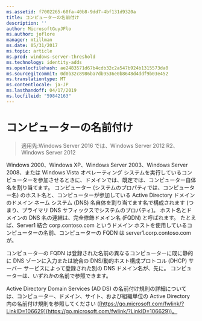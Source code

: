 ```yaml
---
ms.assetid: f7002265-60fa-40b8-9dd7-4bf131d9320a
title: コンピューターの名前付け
description: ''
author: MicrosoftGuyJFlo
ms.author: joflore
manager: mtillman
ms.date: 05/31/2017
ms.topic: article
ms.prod: windows-server-threshold
ms.technology: identity-adds
ms.openlocfilehash: ae2483571d67b4cdb32c2a547b924b1315573da0
ms.sourcegitcommit: 0d0b32c8986ba7db9536e0b8648d4ddf9b03e452
ms.translationtype: MT
ms.contentlocale: ja-JP
ms.lasthandoff: 04/17/2019
ms.locfileid: "59842163"
---
```

# <a name="computer-naming"></a>コンピューターの名前付け

>適用先:Windows Server 2016 では、Windows Server 2012 R2、Windows Server 2012

Windows 2000、Windows XP、Windows Server 2003、Windows Server 2008、または Windows Vista オペレーティング システムを実行しているコンピューターを参加させるときに、ドメインでは、既定では、コンピューター自体名を割り当てます。 コンピューター (システムのプロパティでは、コンピューター名) のホスト名と、コンピューターが参加している Active Directory ドメインのドメイン ネーム システム (DNS) 名自体を割り当てます名で構成されます (つまり、プライマリ DNS サフィックスでシステムのプロパティ)。 ホスト名とドメインの DNS 名の連結は、完全修飾ドメイン名 (FQDN) と呼ばれます。 たとえば、Server1 結合 corp.contoso.com というドメイン ホストを使用しているコンピューターの名前、コンピューターの FQDN は server1.corp.contoso.com が。  
  
コンピューターの FQDN は登録された名前の異なるコンピューターに既に静的に DNS ゾーンに入力または統合の DNS/動的ホスト構成プロトコル (DHCP) サーバー サービスによって登録された別の DNS ドメイン名が、先に。 コンピューターは、いずれかの名前で参照できます。  
  
Active Directory Domain Services (AD DS) の名前付け規則の詳細については、コンピューター、ドメイン、サイト、および組織単位の Active Directory 内の名前付け規則を参照してください ([https://go.microsoft.com/fwlink/?LinkID=106629](https://go.microsoft.com/fwlink/?LinkID=106629))。  
  



